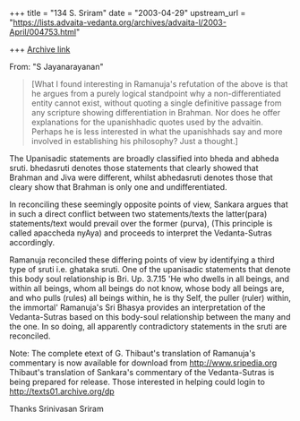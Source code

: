 +++
title = "134 S. Sriram"
date = "2003-04-29"
upstream_url = "https://lists.advaita-vedanta.org/archives/advaita-l/2003-April/004753.html"

+++
[Archive link](https://lists.advaita-vedanta.org/archives/advaita-l/2003-April/004753.html)

From: "S Jayanarayanan" <sjayana at YAHOO.COM>

>
> [What I found interesting in Ramanuja's refutation of
> the above is that he argues from a purely logical
> standpoint why a non-differentiated entity cannot
> exist, without quoting a single definitive passage
> from any scripture showing differentiation in Brahman.
> Nor does he offer explanations for the upanishhadic
> quotes used by the advaitin. Perhaps he is less
> interested in what the upanishhads say and more
> involved in establishing his philosophy? Just a thought.]
>

The Upanisadic statements are broadly classified into bheda and
abheda sruti. bhedasruti denotes those statements that clearly showed
that  Brahman and Jiva were different, whilst abhedasruti denotes those
that cleary show that Brahman is only one and undifferentiated.

In reconciling these seemingly opposite points of view, Sankara
argues that in such a direct conflict between two statements/texts
the latter(para) statements/text would prevail over the former (purva),
(This principle is called apaccheda nyAya) and proceeds to interpret
the Vedanta-Sutras accordingly.

Ramanuja reconciled these differing points of view by identifying a
third type of sruti i.e. ghataka sruti. One of the upanisadic
statements that denote this body soul relationship is Bri. Up. 3.7.15
  'He who dwells in all beings, and within all beings,
  whom all beings do not know, whose body all beings are,
  and who pulls (rules) all beings within,
  he is thy Self, the puller (ruler) within, the immortal'
Ramanuja's Sri Bhasya provides an interpretation of the Vedanta-Sutras
based on this body-soul relationship between the many and the one.
In so doing, all apparently contradictory statements in the sruti
are reconciled.

Note: The complete etext of G. Thibaut's translation of Ramanuja's
commentary
is now available for download from http://www.sripedia.org
Thibaut's translation of Sankara's commentary of the Vedanta-Sutras
is being prepared for release. Those interested in helping could
login to http://texts01.archive.org/dp

Thanks
Srinivasan Sriram

